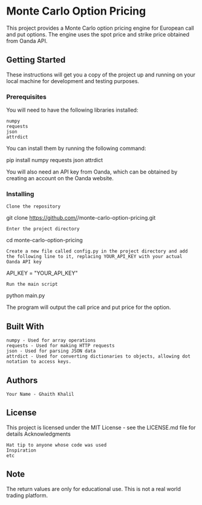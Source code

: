 # Monte Carlo Option Pricing

This project provides a Monte Carlo option pricing engine for European call and put options. The engine uses the spot price and strike price obtained from Oanda API.

## Getting Started

These instructions will get you a copy of the project up and running on your local machine for development and testing purposes.
### Prerequisites

You will need to have the following libraries installed:

    numpy
    requests
    json
    attrdict

You can install them by running the following command:

pip install numpy requests json attrdict

You will also need an API key from Oanda, which can be obtained by creating an account on the Oanda website.
### Installing

    Clone the repository

git clone https://github.com/<username>/monte-carlo-option-pricing.git

    Enter the project directory

cd monte-carlo-option-pricing

    Create a new file called config.py in the project directory and add the following line to it, replacing YOUR_API_KEY with your actual Oanda API key

API_KEY = "YOUR_API_KEY"

    Run the main script

python main.py

The program will output the call price and put price for the option.
## Built With

    numpy - Used for array operations
    requests - Used for making HTTP requests
    json - Used for parsing JSON data
    attrdict - Used for converting dictionaries to objects, allowing dot notation to access keys.

## Authors

    Your Name - Ghaith Khalil

## License

This project is licensed under the MIT License - see the LICENSE.md file for details
Acknowledgments

    Hat tip to anyone whose code was used
    Inspiration
    etc

## Note

The return values are only for educational use. This is not a real world trading platform.
